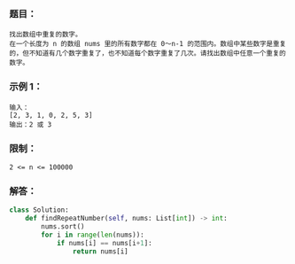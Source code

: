 ### 题目：
```
找出数组中重复的数字。
在一个长度为 n 的数组 nums 里的所有数字都在 0～n-1 的范围内。数组中某些数字是重复的，但不知道有几个数字重复了，也不知道每个数字重复了几次。请找出数组中任意一个重复的数字。
```
### 示例 1：
```
输入：
[2, 3, 1, 0, 2, 5, 3]
输出：2 或 3 
```
### 限制：
```
2 <= n <= 100000
```
### 解答：
```python
class Solution:
    def findRepeatNumber(self, nums: List[int]) -> int:
        nums.sort()
        for i in range(len(nums)):
            if nums[i] == nums[i+1]:
                return nums[i]
```                
